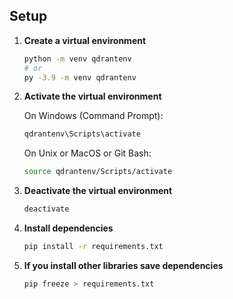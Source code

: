 ## Setup

1. **Create a virtual environment**

   ```bash
   python -m venv qdrantenv
   # or
   py -3.9 -m venv qdrantenv
   ```

2. **Activate the virtual environment**

   On Windows (Command Prompt):

   ```bash
   qdrantenv\Scripts\activate
   ```

   On Unix or MacOS or Git Bash:

   ```bash
   source qdrantenv/Scripts/activate
   ```

3. **Deactivate the virtual environment**

   ```bash
   deactivate
   ```

4. **Install dependencies**

   ```bash
   pip install -r requirements.txt
   ```

5. **If you install other libraries save dependencies**

   ```bash
   pip freeze > requirements.txt
   ```
